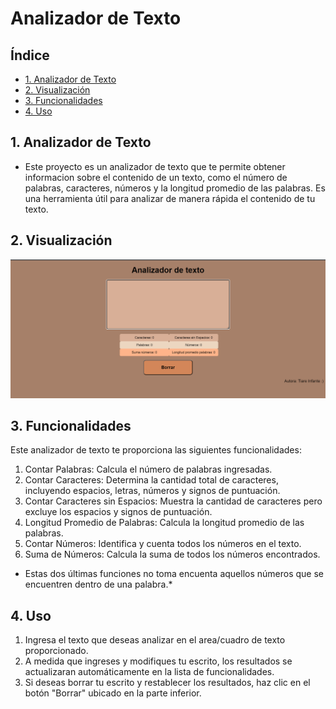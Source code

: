 # Analizador de Texto

## Índice

- [1. Analizador de Texto](#1-analizador-de-Texto)
- [2. Visualización](#2-Visualización)
- [3. Funcionalidades](#3-funcionalidades)
- [4. Uso](#4-Uso)

## 1. Analizador de Texto

- Este proyecto es un analizador de texto que te permite obtener informacion sobre el contenido de un texto, como el número de palabras, caracteres, números y la longitud promedio de las palabras.
  Es una herramienta útil para analizar de manera rápida el contenido de tu texto.

## 2. Visualización

![Analizador de Texto](src/image/Analizadordetexto.png)

## 3. Funcionalidades

Este analizador de texto te proporciona las siguientes funcionalidades:

1. Contar Palabras: Calcula el número de palabras ingresadas.
2. Contar Caracteres: Determina la cantidad total de caracteres, incluyendo espacios, letras, números y signos de puntuación.
3. Contar Caracteres sin Espacios: Muestra la cantidad de caracteres pero excluye los espacios y signos de puntuación.
4. Longitud Promedio de Palabras: Calcula la longitud promedio de las palabras.
5. Contar Números: Identifica y cuenta todos los números en el texto.
6. Suma de Números: Calcula la suma de todos los números encontrados.

- Estas dos últimas funciones no toma encuenta aquellos números que se encuentren dentro de una palabra.\*

## 4. Uso

1. Ingresa el texto que deseas analizar en el area/cuadro de texto proporcionado.
2. A medida que ingreses y modifiques tu escrito, los resultados se actualizaran automáticamente en la lista de funcionalidades.
3. Si deseas borrar tu escrito y restablecer los resultados, haz clic en el botón "Borrar" ubicado en la parte inferior.
